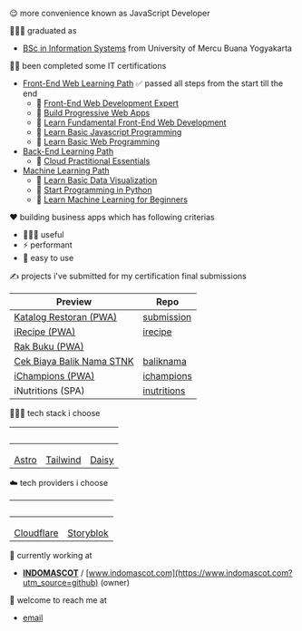 😌 more convenience known as JavaScript Developer

👨🏻‍🎓 graduated as 
- [BSc in Information Systems](https://pddikti.kemdikbud.go.id/data_mahasiswa/QTEyRDFBODctRTA3RC00MDJGLUI3M0YtNzUxNTEzQTREQkY3) from University of Mercu Buana Yogyakarta

🧑‍💻 been completed some IT certifications
- [Front-End Web Learning Path](https://www.dicoding.com/learningpaths/22) ✅ passed all steps from the start till the end
  - 📄 [Front-End Web Development Expert](https://www.dicoding.com/certificates/MEPJVN0G4P3V) 
  - 📄 [Build Progressive Web Apps](https://www.dicoding.com/certificates/GRX5G2N5YX0M) 
  - 📄 [Learn Fundamental Front-End Web Development](https://www.dicoding.com/certificates/OQLZ9LWLDP5D) 
  - 📄 [Learn Basic Javascript Programming](https://www.dicoding.com/certificates/2VX31QMVNZYQ) 
  - 📄 [Learn Basic Web Programming](https://www.dicoding.com/certificates/GRX52N37RX0M) 
- [Back-End Learning Path](https://www.dicoding.com/learningpaths/41) 
  - 📄 [Cloud Practitional Essentials](https://www.dicoding.com/certificates/07Z6L78MMPQR) 
- [Machine Learning Path](https://www.dicoding.com/learningpaths/30) 
  - 📄 [Learn Basic Data Visualization](https://www.dicoding.com/certificates/ERZRGEYRQPYV)
  - 📄 [Start Programming in Python](https://www.dicoding.com/certificates/GRX5QWQJVZ0M)
  - 📄 [Learn Machine Learning for Beginners](https://www.dicoding.com/certificates/6RPNVJKE4Z2M) 

❤️ building business apps which has following criterias
- 👨‍👩‍👧 useful
- ⚡️ performant
- 📱 easy to use

✍️ projects i've submitted for my certification final submissions

| Preview | Repo |
|--|--|
| [Katalog Restoran (PWA)](https://katalog-restoran-pwa.jamal.indomascot.com/) | [submission](https://github.com/jamaluddinrumi/jamaluddinrumi/submission) |
| [iRecipe (PWA)](https://irecipe.jamal.indomascot.com/) | [irecipe](https://github.com/jamaluddinrumi/jamaluddinrumi/irecipe) |
| [Rak Buku (PWA)](https://rakbuku.jamal.indomascot.com/) | |
| [Cek Biaya Balik Nama STNK](https://baliknama.jamal.indomascot.com/) | [baliknama](https://github.com/jamaluddinrumi/jamaluddinrumi/baliknama) |
| [iChampions (PWA)](https://ichampions.jamal.indomascot.com/) | [ichampions](https://github.com/jamaluddinrumi/jamaluddinrumi/ichampions) |
| iNutritions (SPA) | [inutritions](https://github.com/jamaluddinrumi/jamaluddinrumi/inutritions) |

👨🏻‍💻 tech stack i choose

| &nbsp;| &nbsp;   | &nbsp;|
|:-----:|:--------:|:-----:| 
| <img height="16px" src="https://cdn.svgporn.com/logos/astro-icon.svg" /> <br /> [Astro](https://astro.build) | <img height="16px" src="https://cdn.svgporn.com/logos/tailwindcss-icon.svg" /> <br /> [Tailwind](https://tailwindcss.com/) | <img height="16px" src="https://cdn.svgporn.com/logos/daisyUI.svg" /> <br /> [Daisy](https://daisyui.com/) |

☁️ tech providers i choose

| &nbsp;| &nbsp;   |
|:-----:|:--------:|
| <img height="16px" src="https://cdn.svgporn.com/logos/cloudflare.svg" /> <br /> [Cloudflare](https://www.cloudflare.com) | <img height="16px" src="https://cdn.svgporn.com/logos/storyblok-icon.svg" /> <br /> [Storyblok](https://www.storyblok.com) |

💼 currently working at 
- [**INDOMASCOT**](https://www.indomascot.com/?utm_source=github) / [www.indomascot.com](https://www.indomascot.com?utm_source=github) (owner)

📩 welcome to reach me at 
- [email](mailto:jamal@indomascot.com)
